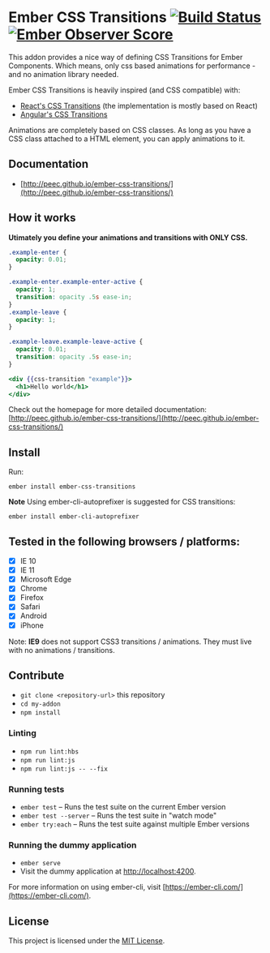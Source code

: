 # Ember CSS Transitions [![Build Status](https://travis-ci.org/peec/ember-css-transitions.svg)](https://travis-ci.org/peec/ember-css-transitions.svg) [![Ember Observer Score](http://emberobserver.com/badges/ember-css-transitions.svg)](http://emberobserver.com/addons/ember-css-transitions)

This addon provides a nice way of defining CSS Transitions for Ember Components. Which means, only css based animations for performance - and no animation library needed.

Ember CSS Transitions is heavily inspired (and CSS compatible) with:

- [React's CSS Transitions](https://facebook.github.io/react/docs/animation.html) (the implementation is mostly based on React)
- [Angular's CSS Transitions](https://docs.angularjs.org/api/ngAnimate)

Animations are completely based on CSS classes. As long as you have a CSS class attached to a HTML element, you can apply animations to it.


## Documentation

- [http://peec.github.io/ember-css-transitions/](http://peec.github.io/ember-css-transitions/)

## How it works

**Utimately you define your animations and transitions with ONLY CSS.**

```css
.example-enter {
  opacity: 0.01;
}

.example-enter.example-enter-active {
  opacity: 1;
  transition: opacity .5s ease-in;
}
.example-leave {
  opacity: 1;
}

.example-leave.example-leave-active {
  opacity: 0.01;
  transition: opacity .5s ease-in;
}
```

```hbs
<div {{css-transition "example"}}>
  <h1>Hello world</h1>
</div>
```

Check out the homepage for more detailed documentation: [http://peec.github.io/ember-css-transitions/](http://peec.github.io/ember-css-transitions/)

## Install

Run:

```
ember install ember-css-transitions

```

**Note** Using ember-cli-autoprefixer is suggested for CSS transitions:

```
ember install ember-cli-autoprefixer
```

## Tested in the following browsers / platforms:

- [x] IE 10
- [x] IE 11
- [x] Microsoft Edge
- [x] Chrome
- [x] Firefox
- [x] Safari
- [x] Android
- [x] iPhone

Note: **IE9** does not support CSS3 transitions / animations. They must live with no animations / transitions.

## Contribute

* `git clone <repository-url>` this repository
* `cd my-addon`
* `npm install`

### Linting

* `npm run lint:hbs`
* `npm run lint:js`
* `npm run lint:js -- --fix`

### Running tests

* `ember test` – Runs the test suite on the current Ember version
* `ember test --server` – Runs the test suite in "watch mode"
* `ember try:each` – Runs the test suite against multiple Ember versions

### Running the dummy application

* `ember serve`
* Visit the dummy application at [http://localhost:4200](http://localhost:4200).

For more information on using ember-cli, visit [https://ember-cli.com/](https://ember-cli.com/).

License
------------------------------------------------------------------------------

This project is licensed under the [MIT License](LICENSE.md).
